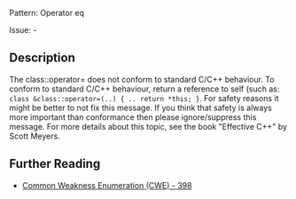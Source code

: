 Pattern: Operator eq

Issue: -

## Description

The class::operator= does not conform to standard C/C++ behaviour. To conform to standard C/C++ behaviour, return a reference to self (such as: `class &class::operator=(..) { .. return *this; }`. For safety reasons it might be better to not fix this message. If you think that safety is always more important than conformance then please ignore/suppress this message. For more details about this topic, see the book "Effective C++" by Scott Meyers.

## Further Reading

* [Common Weakness Enumeration (CWE) - 398](https://cwe.mitre.org/data/definitions/398.html)